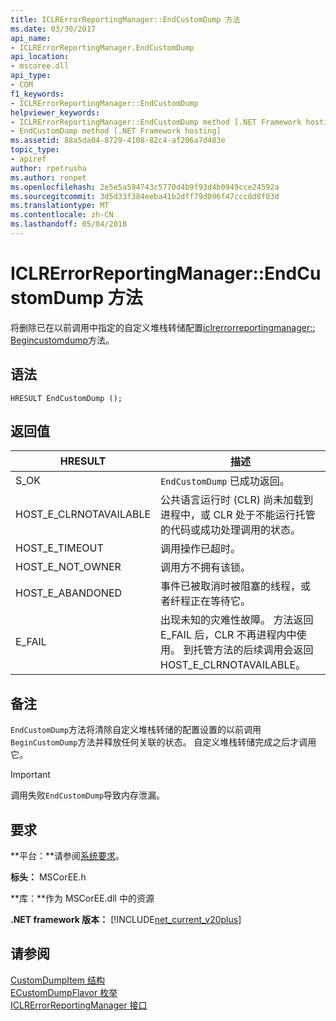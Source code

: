 ```yaml
---
title: ICLRErrorReportingManager::EndCustomDump 方法
ms.date: 03/30/2017
api_name:
- ICLRErrorReportingManager.EndCustomDump
api_location:
- mscoree.dll
api_type:
- COM
f1_keywords:
- ICLRErrorReportingManager::EndCustomDump
helpviewer_keywords:
- ICLRErrorReportingManager::EndCustomDump method [.NET Framework hosting]
- EndCustomDump method [.NET Framework hosting]
ms.assetid: 88a5da04-8729-4108-82c4-af206a7d483e
topic_type:
- apiref
author: rpetrusha
ms.author: ronpet
ms.openlocfilehash: 2e5e5a594743c5770d4b9f93d4b0949cce24592a
ms.sourcegitcommit: 3d5d33f384eeba41b2dff79d096f47ccc8d8f03d
ms.translationtype: MT
ms.contentlocale: zh-CN
ms.lasthandoff: 05/04/2018
---
```

# <a name="iclrerrorreportingmanagerendcustomdump-method"></a>ICLRErrorReportingManager::EndCustomDump 方法
将删除已在以前调用中指定的自定义堆栈转储配置[iclrerrorreportingmanager:: Begincustomdump](../../../../docs/framework/unmanaged-api/hosting/iclrerrorreportingmanager-begincustomdump-method.md)方法。  
  
## <a name="syntax"></a>语法  
  
```  
HRESULT EndCustomDump ();  
```  
  
## <a name="return-value"></a>返回值  
  
|HRESULT|描述|  
|-------------|-----------------|  
|S_OK|`EndCustomDump` 已成功返回。|  
|HOST_E_CLRNOTAVAILABLE|公共语言运行时 (CLR) 尚未加载到进程中，或 CLR 处于不能运行托管的代码或成功处理调用的状态。|  
|HOST_E_TIMEOUT|调用操作已超时。|  
|HOST_E_NOT_OWNER|调用方不拥有该锁。|  
|HOST_E_ABANDONED|事件已被取消时被阻塞的线程，或者纤程正在等待它。|  
|E_FAIL|出现未知的灾难性故障。 方法返回 E_FAIL 后，CLR 不再进程内中使用。 到托管方法的后续调用会返回 HOST_E_CLRNOTAVAILABLE。|  
  
## <a name="remarks"></a>备注  
 `EndCustomDump`方法将清除自定义堆栈转储的配置设置的以前调用`BeginCustomDump`方法并释放任何关联的状态。 自定义堆栈转储完成之后才调用它。  
  
> [!IMPORTANT]
>  调用失败`EndCustomDump`导致内存泄漏。  
  
## <a name="requirements"></a>要求  
 **平台：**请参阅[系统要求](../../../../docs/framework/get-started/system-requirements.md)。  
  
 **标头：** MSCorEE.h  
  
 **库：**作为 MSCorEE.dll 中的资源  
  
 **.NET framework 版本：** [!INCLUDE[net_current_v20plus](../../../../includes/net-current-v20plus-md.md)]  
  
## <a name="see-also"></a>请参阅  
 [CustomDumpItem 结构](../../../../docs/framework/unmanaged-api/hosting/customdumpitem-structure.md)  
 [ECustomDumpFlavor 枚举](../../../../docs/framework/unmanaged-api/hosting/ecustomdumpflavor-enumeration.md)  
 [ICLRErrorReportingManager 接口](../../../../docs/framework/unmanaged-api/hosting/iclrerrorreportingmanager-interface.md)

